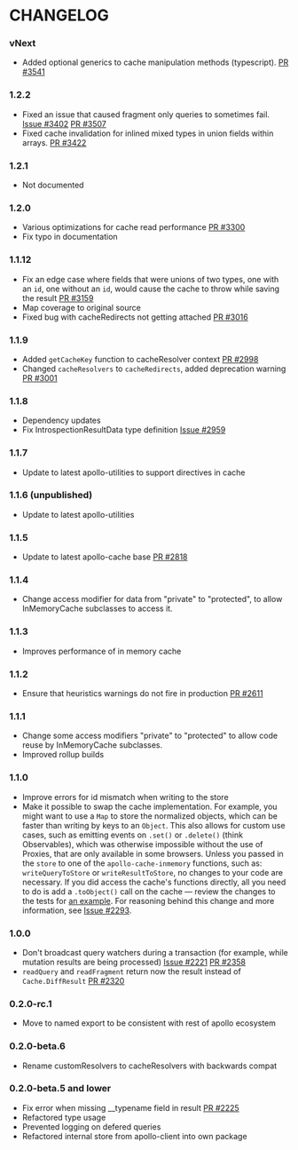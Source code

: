 # CHANGELOG

### vNext

- Added optional generics to cache manipulation methods (typescript).
  [PR #3541](https://github.com/apollographql/apollo-client/pull/3541)

### 1.2.2

- Fixed an issue that caused fragment only queries to sometimes fail.
  [Issue #3402](https://github.com/apollographql/apollo-client/issues/3402)
  [PR #3507](https://github.com/apollographql/apollo-client/pull/3507)  
- Fixed cache invalidation for inlined mixed types in union fields within
  arrays.
  [PR #3422](https://github.com/apollographql/apollo-client/pull/3422)

### 1.2.1

- Not documented

### 1.2.0

- Various optimizations for cache read performance
  [PR #3300](https://github.com/apollographql/apollo-client/pull/3300)
- Fix typo in documentation

### 1.1.12

- Fix an edge case where fields that were unions of two types, one with an
  `id`, one without an `id`, would cause the cache to throw while saving the
  result
  [PR #3159](https://github.com/apollographql/apollo-client/pull/3159)
- Map coverage to original source
- Fixed bug with cacheRedirects not getting attached
  [PR #3016](https://github.com/apollographql/apollo-client/pull/3016)

### 1.1.9

- Added `getCacheKey` function to cacheResolver context
  [PR #2998](https://github.com/apollographql/apollo-client/pull/2998)
- Changed `cacheResolvers` to `cacheRedirects`, added deprecation warning
  [PR #3001](https://github.com/apollographql/apollo-client/pull/3001)

### 1.1.8

- Dependency updates
- Fix IntrospectionResultData type definition
  [Issue #2959](https://github.com/apollographql/apollo-client/issues/2959)

### 1.1.7

- Update to latest apollo-utilities to support directives in cache

### 1.1.6 (unpublished)

- Update to latest apollo-utilities

### 1.1.5

- Update to latest apollo-cache base
  [PR #2818](https://github.com/apollographql/apollo-client/pull/2818)

### 1.1.4

- Change access modifier for data from "private" to "protected", to allow
  InMemoryCache subclasses to access it.

### 1.1.3

- Improves performance of in memory cache

### 1.1.2

- Ensure that heuristics warnings do not fire in production
  [PR #2611](https://github.com/apollographql/apollo-client/pull/2611)

### 1.1.1

- Change some access modifiers "private" to "protected" to allow code reuse by
  InMemoryCache subclasses.
- Improved rollup builds

### 1.1.0

- Improve errors for id mismatch when writing to the store
- Make it possible to swap the cache implementation. For example, you might
  want to use a `Map` to store the normalized objects, which can be faster
  than writing by keys to an `Object`. This also allows for custom use cases,
  such as emitting events on `.set()` or `.delete()` (think Observables),
  which was otherwise impossible without the use of Proxies, that are only
  available in some browsers. Unless you passed in the `store` to one of the
  `apollo-cache-inmemory` functions, such as: `writeQueryToStore` or
  `writeResultToStore`, no changes to your code are necessary. If you did
  access the cache's functions directly, all you need to do is add a
  `.toObject()` call on the cache — review the changes to the tests for [an example](https://github.com/apollographql/apollo-client/blob/cd563bcd1c2c15b973d0cdfd63332f5ee82da309/packages/apollo-cache-inmemory/src/__tests__/writeToStore.ts#L258).
  For reasoning behind this change and more information, see
  [Issue #2293](https://github.com/apollographql/apollo-client/issues/2293).

### 1.0.0

- Don't broadcast query watchers during a transaction (for example, while
  mutation results are being processed)
  [Issue #2221](https://github.com/apollographql/apollo-client/issues/2221)
  [PR #2358](https://github.com/apollographql/apollo-client/pull/2358)
- `readQuery` and `readFragment` return now the result instead of
  `Cache.DiffResult`
  [PR #2320](https://github.com/apollographql/apollo-client/pull/2320)

### 0.2.0-rc.1

- Move to named export to be consistent with rest of apollo ecosystem

### 0.2.0-beta.6

- Rename customResolvers to cacheResolvers with backwards compat

### 0.2.0-beta.5 and lower

- Fix error when missing __typename field in result
  [PR #2225](https://github.com/apollographql/apollo-client/pull/2225)
- Refactored type usage
- Prevented logging on defered queries
- Refactored internal store from apollo-client into own package
